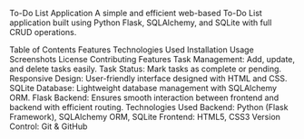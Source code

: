To-Do List Application
A simple and efficient web-based To-Do List application built using Python Flask, SQLAlchemy, and SQLite with full CRUD operations.

Table of Contents
Features
Technologies Used
Installation
Usage
Screenshots
License
Contributing
Features
Task Management: Add, update, and delete tasks easily.
Task Status: Mark tasks as complete or pending.
Responsive Design: User-friendly interface designed with HTML and CSS.
SQLite Database: Lightweight database management with SQLAlchemy ORM.
Flask Backend: Ensures smooth interaction between frontend and backend with efficient routing.
Technologies Used
Backend: Python (Flask Framework), SQLAlchemy ORM, SQLite
Frontend: HTML5, CSS3
Version Control: Git & GitHub
